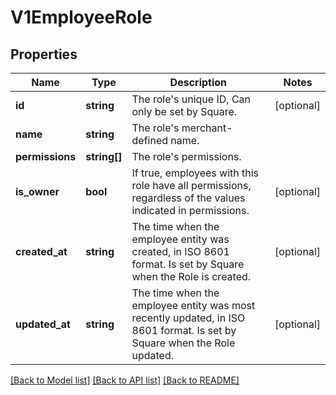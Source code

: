 # V1EmployeeRole

## Properties
Name | Type | Description | Notes
------------ | ------------- | ------------- | -------------
**id** | **string** | The role&#39;s unique ID, Can only be set by Square. | [optional] 
**name** | **string** | The role&#39;s merchant-defined name. | 
**permissions** | **string[]** | The role&#39;s permissions. | 
**is_owner** | **bool** | If true, employees with this role have all permissions, regardless of the values indicated in permissions. | [optional] 
**created_at** | **string** | The time when the employee entity was created, in ISO 8601 format. Is set by Square when the Role is created. | [optional] 
**updated_at** | **string** | The time when the employee entity was most recently updated, in ISO 8601 format. Is set by Square when the Role updated. | [optional] 

[[Back to Model list]](../README.md#documentation-for-models) [[Back to API list]](../README.md#documentation-for-api-endpoints) [[Back to README]](../README.md)


